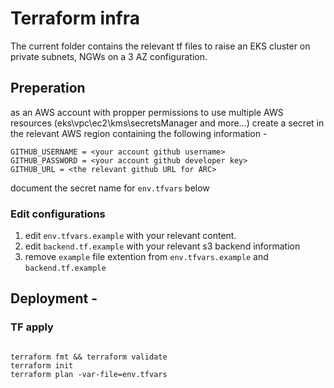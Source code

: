 # Terraform infra  
  
The current folder contains the relevant tf files to raise an EKS cluster on private subnets, NGWs on a 3 AZ configuration.

## Preperation  

as an AWS account with propper permissions to use multiple AWS resources (eks\vpc\ec2\kms\secretsManager and more...) create a secret in the relevant AWS region containing the following information - 
```
GITHUB_USERNAME = <your account github username>
GITHUB_PASSWORD = <your account github developer key>
GITHUB_URL = <the relevant github URL for ARC>
```  
document the secret name for `env.tfvars` below

### Edit configurations  
1. edit `env.tfvars.example` with your relevant content.
2. edit `backend.tf.example` with your relevant s3 backend information
2. remove `example` file extention from `env.tfvars.example` and `backend.tf.example` 

## Deployment -  




### TF apply 


```

terraform fmt && terraform validate
terraform init
terraform plan -var-file=env.tfvars

```